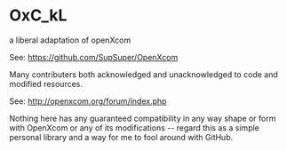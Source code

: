 OxC_kL
======

a liberal adaptation of openXcom

See: https://github.com/SupSuper/OpenXcom


Many contributers both acknowledged and unacknowledged to code and modified resources.

See: http://openxcom.org/forum/index.php


Nothing here has any guaranteed compatibility in any way shape or form with OpenXcom or any of its modifications -- regard this as a simple personal library and a way for me to fool around with GitHub.
